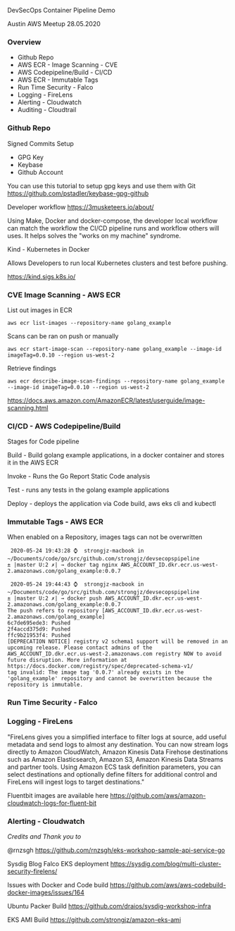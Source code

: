 DevSecOps Container Pipeline Demo 

Austin AWS Meetup 28.05.2020

### Overview 

* Github Repo
* AWS ECR - Image Scanning - CVE
* AWS Codepipeline/Build - CI/CD
* AWS ECR - Immutable Tags 
* Run Time Security - Falco
* Logging - FireLens 
* Alerting - Cloudwatch
* Auditing - Cloudtrail 

### Github Repo

Signed Commits Setup

* GPG Key
* Keybase
* Github Account 

You can use this tutorial to setup gpg keys and use them with Git
https://github.com/pstadler/keybase-gpg-github

Developer workflow
https://3musketeers.io/about/

Using Make, Docker and docker-compose, the developer local workflow can match the workflow the CI/CD pipeline runs
and workflow others will uses. It helps solves the "works on my machine" syndrome. 

Kind - Kubernetes in Docker 

Allows Developers to run local Kubernetes clusters and test before pushing. 

https://kind.sigs.k8s.io/

### CVE Image Scanning - AWS ECR 

List out images in ECR 
    
    aws ecr list-images --repository-name golang_example 
    
Scans can be ran on push or manually

    aws ecr start-image-scan --repository-name golang_example --image-id imageTag=0.0.10 --region us-west-2

Retrieve findings 

    aws ecr describe-image-scan-findings --repository-name golang_example --image-id imageTag=0.0.10 --region us-west-2


https://docs.aws.amazon.com/AmazonECR/latest/userguide/image-scanning.html

### CI/CD - AWS Codepipeline/Build 

Stages for Code pipeline 

Build - Build golang example applications, in a docker container and stores it in the AWS ECR

Invoke - Runs the Go Report Static Code analysis

Test - runs any tests in the golang example applications

Deploy - deploys the application via Code build, aws eks cli and kubectl 


### Immutable Tags - AWS ECR 

When enabled on a Repository, images tags can not be overwritten 

     2020-05-24 19:43:28 ⌚  strongjz-macbook in ~/Documents/code/go/src/github.com/strongjz/devsecopspipeline
    ± |master U:2 ✗| → docker tag nginx AWS_ACCOUNT_ID.dkr.ecr.us-west-2.amazonaws.com/golang_example:0.0.7
    
     2020-05-24 19:44:43 ⌚  strongjz-macbook in ~/Documents/code/go/src/github.com/strongjz/devsecopspipeline
    ± |master U:2 ✗| → docker push AWS_ACCOUNT_ID.dkr.ecr.us-west-2.amazonaws.com/golang_example:0.0.7
    The push refers to repository [AWS_ACCOUNT_ID.dkr.ecr.us-west-2.amazonaws.com/golang_example]
    6c7de695ede3: Pushed 
    2f4accd375d9: Pushed 
    ffc9b21953f4: Pushed 
    [DEPRECATION NOTICE] registry v2 schema1 support will be removed in an upcoming release. Please contact admins of the AWS_ACCOUNT_ID.dkr.ecr.us-west-2.amazonaws.com registry NOW to avoid future disruption. More information at https://docs.docker.com/registry/spec/deprecated-schema-v1/
    tag invalid: The image tag '0.0.7' already exists in the 'golang_example' repository and cannot be overwritten because the repository is immutable.



### Run Time Security - Falco



### Logging - FireLens 

"FireLens gives you a simplified interface to filter logs at source, add useful metadata and send logs to almost any 
destination. You can now stream logs directly to Amazon CloudWatch, Amazon Kinesis Data Firehose destinations such as 
Amazon Elasticsearch, Amazon S3, Amazon Kinesis Data Streams and partner tools. Using Amazon ECS task definition 
parameters, you can select destinations and optionally define filters for additional control and FireLens will ingest 
logs to target destinations."

Fluentbit images are available here 
https://github.com/aws/amazon-cloudwatch-logs-for-fluent-bit



### Alerting - Cloudwatch




*Credits and Thank you to* 

@rnzsgh https://github.com/rnzsgh/eks-workshop-sample-api-service-go

Sysdig Blog Falco EKS deployment https://sysdig.com/blog/multi-cluster-security-firelens/

Issues with Docker and Code build https://github.com/aws/aws-codebuild-docker-images/issues/164

Ubuntu Packer Build https://github.com/draios/sysdig-workshop-infra

EKS AMI Build https://github.com/strongjz/amazon-eks-ami

